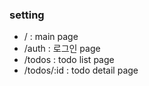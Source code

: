 ### setting

- / : main page
- /auth : 로그인 page
- /todos : todo list page
- /todos/:id : todo detail page
